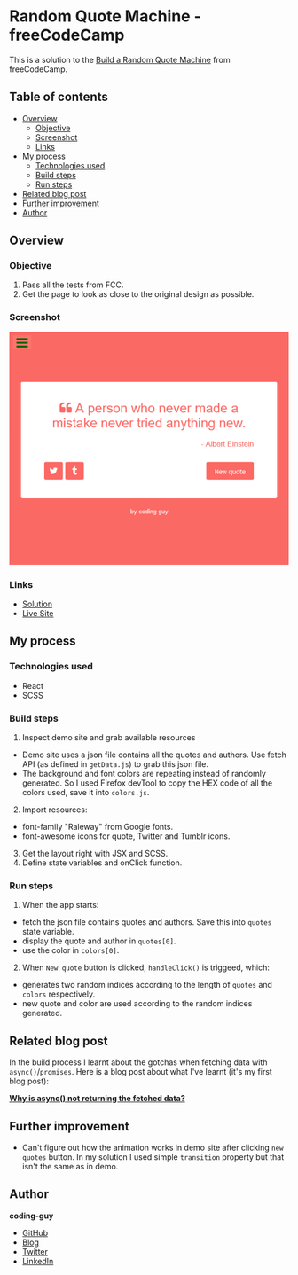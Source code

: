 # Random Quote Machine - freeCodeCamp

This is a solution to the [Build a Random Quote Machine](https://www.freecodecamp.org/learn/front-end-libraries/front-end-libraries-projects/build-a-random-quote-machine) from freeCodeCamp.

## Table of contents

- [Overview](#overview)
  - [Objective](#objective)
  - [Screenshot](#screenshot)
  - [Links](#links)
- [My process](#my-process)
  - [Technologies used](#technologies-used)
  - [Build steps](#build-steps)
  - [Run steps](#run-steps)
- [Related blog post](#related-blog-post)
- [Further improvement](#further-improvement)
- [Author](#author)

## Overview

### Objective

1. Pass all the tests from FCC.
2. Get the page to look as close to the original design as possible.

### Screenshot

![sceenshot](./fcc-quote-machine.png)

### Links

- [Solution](https://github.com/1codingguy/fcc-frontend-projects/tree/main/random-quote-machine)
- [Live Site](https://fcc-quote.netlify.app/)

## My process

### Technologies used

- React
- SCSS

### Build steps

1. Inspect demo site and grab available resources

- Demo site uses a json file contains all the quotes and authors. Use fetch API (as defined in `getData.js`) to grab this json file.
- The background and font colors are repeating instead of randomly generated. So I used Firefox devTool to copy the HEX code of all the colors used, save it into `colors.js`.

2. Import resources:

- font-family "Raleway" from Google fonts.
- font-awesome icons for quote, Twitter and Tumblr icons.

3. Get the layout right with JSX and SCSS.
4. Define state variables and onClick function.

### Run steps

1. When the app starts:

- fetch the json file contains quotes and authors. Save this into `quotes` state variable.
- display the quote and author in `quotes[0]`.
- use the color in `colors[0]`.

2. When `New quote` button is clicked, `handleClick()` is triggeed, which:

- generates two random indices according to the length of `quotes` and `colors` respectively.
- new quote and color are used according to the random indices generated.

## Related blog post

In the build process I learnt about the gotchas when fetching data with `async()`/`promises`. Here is a blog post about what I've learnt (it's my first blog post):

**[Why is async() not returning the fetched data?](https://blog.coding-guy.com/why-is-async-not-returning-the-fetched-data)**

## Further improvement

- Can't figure out how the animation works in demo site after clicking `new quotes` button. In my solution I used simple `transition` property but that isn't the same as in demo.

## Author

**coding-guy**

- [GitHub](https://github.com/1codingguy)
- [Blog](https://blog.coding-guy.com/)
- [Twitter](https://twitter.com/1codingguy)
- [LinkedIn](https://www.linkedin.com/in/1codingguy/)
